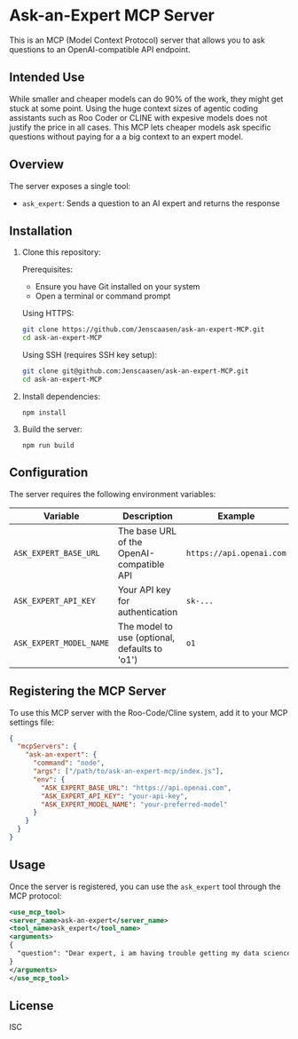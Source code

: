 # Ask-an-Expert MCP Server

This is an MCP (Model Context Protocol) server that allows you to ask questions to an OpenAI-compatible API endpoint.

## Intended Use
While smaller and cheaper models can do 90% of the work, they might get stuck at some point. Using the huge context sizes of agentic coding assistants
such as Roo Coder or CLINE with expesive models does not justify the price in all cases. This MCP lets cheaper models ask specific questions without paying for a a big context to an expert model.

## Overview

The server exposes a single tool:
- `ask_expert`: Sends a question to an AI expert and returns the response

## Installation

1. Clone this repository:

   Prerequisites:
   - Ensure you have Git installed on your system
   - Open a terminal or command prompt

   Using HTTPS:
   ```bash
   git clone https://github.com/Jenscaasen/ask-an-expert-MCP.git
   cd ask-an-expert-MCP
   ```

   Using SSH (requires SSH key setup):
   ```bash
   git clone git@github.com:Jenscaasen/ask-an-expert-MCP.git
   cd ask-an-expert-MCP
   ```

2. Install dependencies:
   ```
   npm install
   ```
3. Build the server:
   ```
   npm run build
   ```

## Configuration

The server requires the following environment variables:

| Variable | Description | Example |
|----------|-------------|---------|
| `ASK_EXPERT_BASE_URL` | The base URL of the OpenAI-compatible API | `https://api.openai.com` |
| `ASK_EXPERT_API_KEY` | Your API key for authentication | `sk-...` |
| `ASK_EXPERT_MODEL_NAME` | The model to use (optional, defaults to 'o1') | `o1` |

## Registering the MCP Server

To use this MCP server with the Roo-Code/Cline system, add it to your MCP settings file:

```json
{
  "mcpServers": {
    "ask-an-expert": {
      "command": "node",
      "args": ["/path/to/ask-an-expert-mcp/index.js"],
      "env": {
        "ASK_EXPERT_BASE_URL": "https://api.openai.com",
        "ASK_EXPERT_API_KEY": "your-api-key",
        "ASK_EXPERT_MODEL_NAME": "your-preferred-model"
      }
    }
  }
}
```

## Usage

Once the server is registered, you can use the `ask_expert` tool through the MCP protocol:

```xml
<use_mcp_tool>
<server_name>ask-an-expert</server_name>
<tool_name>ask_expert</tool_name>
<arguments>
{
  "question": "Dear expert, i am having trouble getting my data science script to work. What am i missing? This is what i tried: [...]. This is my goal: [...] Script [...]: "
}
</arguments>
</use_mcp_tool>
```

## License

ISC